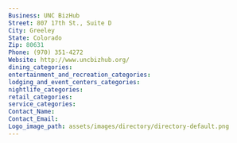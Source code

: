 ```yaml
---
Business: UNC BizHub
Street: 807 17th St., Suite D
City: Greeley
State: Colorado
Zip: 80631
Phone: (970) 351-4272
Website: http://www.uncbizhub.org/
dining_categories: 
entertainment_and_recreation_categories: 
lodging_and_event_centers_categories: 
nightlife_categories: 
retail_categories: 
service_categories: 
Contact_Name: 
Contact_Email: 
Logo_image_path: assets/images/directory/directory-default.png
---
```

